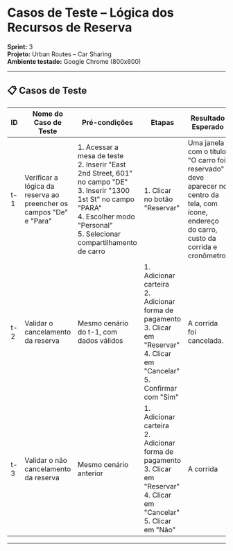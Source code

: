 # Casos de Teste – Lógica dos Recursos de Reserva

**Sprint:** 3  
**Projeto:** Urban Routes – Car Sharing  
**Ambiente testado:** Google Chrome (800x600)

---

## 📋 Casos de Teste

| ID | Nome do Caso de Teste | Pré-condições | Etapas | Resultado Esperado | Status | Bug |
|----|------------------------|----------------|--------|---------------------|--------|-----|
| t-1 | Verificar a lógica da reserva ao preencher os campos "De" e "Para" | 1. Acessar a mesa de teste <br> 2. Inserir "East 2nd Street, 601" no campo "DE" <br> 3. Inserir "1300 1st St" no campo "PARA" <br> 4. Escolher modo "Personal" <br> 5. Selecionar compartilhamento de carro | 1. Clicar no botão "Reservar" | Uma janela com o título "O carro foi reservado" deve aparecer no centro da tela, com ícone, endereço do carro, custo da corrida e cronômetro. | Aprovado | — |
| t-2 | Validar o cancelamento da reserva | Mesmo cenário do t-1, com dados válidos | 1. Adicionar carteira <br> 2. Adicionar forma de pagamento <br> 3. Clicar em "Reservar" <br> 4. Clicar em "Cancelar" <br> 5. Confirmar com "Sim" | A corrida foi cancelada. | Reprovado | [KAN-21](https://gleniofilhoo.atlassian.net/browse/KAN-21) |
| t-3 | Validar o não cancelamento da reserva | Mesmo cenário anterior | 1. Adicionar carteira <br> 2. Adicionar forma de pagamento <br> 3. Clicar em "Reservar" <br> 4. Clicar em "Cancelar" <br> 5. Clicar em "Não" | A corrida
****
